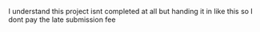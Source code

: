 I understand this project isnt completed at all but handing it in like this so I dont pay the late submission fee